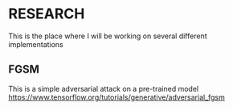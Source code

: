 # RESEARCH
This is the place where I will be working on several different implementations

## FGSM
This is a simple adversarial attack on a pre-trained model
https://www.tensorflow.org/tutorials/generative/adversarial_fgsm
